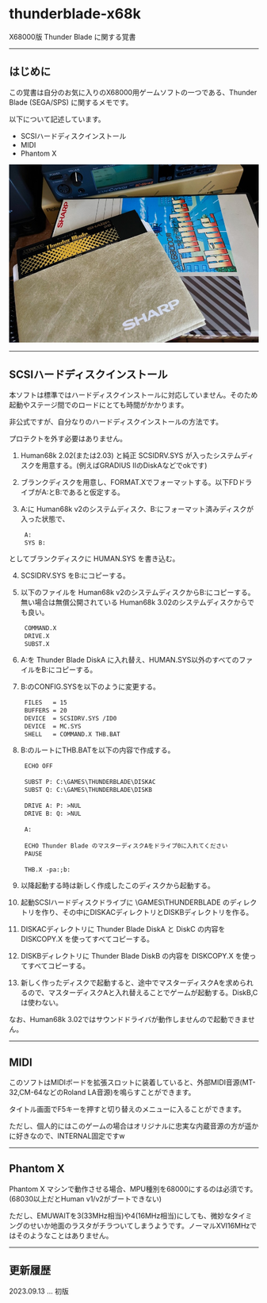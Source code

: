 # thunderblade-x68k

X68000版 Thunder Blade に関する覚書

---

## はじめに

この覚書は自分のお気に入りのX68000用ゲームソフトの一つである、Thunder Blade (SEGA/SPS) に関するメモです。

以下について記述しています。

* SCSIハードディスクインストール
* MIDI
* Phantom X

<img src='images/thb1.jpeg'/>

---

## SCSIハードディスクインストール

本ソフトは標準ではハードディスクインストールに対応していません。そのため起動やステージ間でのロードにとても時間がかかります。

非公式ですが、自分なりのハードディスクインストールの方法です。

プロテクトを外す必要はありません。

1. Human68k 2.02(または2.03) と純正 SCSIDRV.SYS が入ったシステムディスクを用意する。(例えばGRADIUS IIのDiskAなどでokです)
2. ブランクディスクを用意し、FORMAT.Xでフォーマットする。以下FDドライブがA:とB:であると仮定する。
3. A:に Human68k v2のシステムディスク、B:にフォーマット済みディスクが入った状態で、

        A:
        SYS B:

としてブランクディスクに HUMAN.SYS を書き込む。

4. SCSIDRV.SYS をB:にコピーする。
5. 以下のファイルを Human68k v2のシステムディスクからB:にコピーする。無い場合は無償公開されている Human68k 3.02のシステムディスクからでも良い。

        COMMAND.X
        DRIVE.X
        SUBST.X

6. A:を Thunder Blade DiskA に入れ替え、HUMAN.SYS以外のすべてのファイルをB:にコピーする。
7. B:のCONFIG.SYSを以下のように変更する。

        FILES   = 15
        BUFFERS = 20
        DEVICE  = SCSIDRV.SYS /ID0
        DEVICE  = MC.SYS
        SHELL   = COMMAND.X THB.BAT

8. B:のルートにTHB.BATを以下の内容で作成する。

        ECHO OFF

        SUBST P: C:\GAMES\THUNDERBLADE\DISKAC
        SUBST Q: C:\GAMES\THUNDERBLADE\DISKB

        DRIVE A: P: >NUL
        DRIVE B: Q: >NUL

        A:

        ECHO Thunder Blade のマスターディスクAをドライブ0に入れてください
        PAUSE

        THB.X -pa:;b:

9. 以降起動する時は新しく作成したこのディスクから起動する。

10. 起動SCSIハードディスクドライブに \GAMES\THUNDERBLADE のディレクトリを作り、その中にDISKACディレクトリとDISKBディレクトリを作る。
11. DISKACディレクトリに Thunder Blade DiskA と DiskC の内容を DISKCOPY.X を使ってすべてコピーする。
12. DISKBディレクトリに Thunder Blade DiskB の内容を DISKCOPY.X を使ってすべてコピーする。
13. 新しく作ったディスクで起動すると、途中でマスターディスクAを求められるので、マスターディスクAと入れ替えることでゲームが起動する。DiskB,Cは使わない。

なお、Human68k 3.02ではサウンドドライバが動作しませんので起動できません。

---

## MIDI

このソフトはMIDIボードを拡張スロットに装着していると、外部MIDI音源(MT-32,CM-64などのRoland LA音源)を鳴らすことができます。

タイトル画面でF5キーを押すと切り替えのメニューに入ることができます。

ただし、個人的にはこのゲームの場合はオリジナルに忠実な内蔵音源の方が遥かに好きなので、INTERNAL固定ですw

---

## Phantom X

Phantom X マシンで動作させる場合、MPU種別を68000にするのは必須です。(68030以上だとHuman v1/v2がブートできない)

ただし、EMUWAITを3(33MHz相当)や4(16MHz相当)にしても、微妙なタイミングのせいか地面のラスタがチラついてしまうようです。ノーマルXVI16MHzではそのようなことはありません。

---

## 更新履歴

2023.09.13 ... 初版
